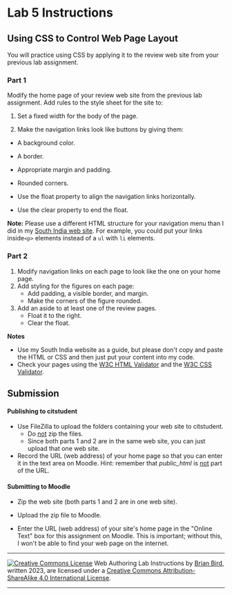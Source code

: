 # Lab 5 Instructions


## Using CSS to Control Web Page Layout

You will practice using CSS by applying it to the review web site from your previous lab assignment.

### Part 1

Modify the home page of your review web site from the previous lab assignment. Add rules to the style sheet for the site to:

1. Set a fixed width for the body of the page.

2. Make the navigation links look like buttons by giving them:

- A background color.
- A border.
- Appropriate margin and padding.
- Rounded corners.

- Use the float property to align the navigation links horizontally.
- Use the clear property to end the float.

**Note:** Please use a different HTML structure for your navigation menu than I did in my [South India web site](https://lcc-cit.github.io/CIS195-Demos/Unit05/Finished/). For example, you could put your links inside`<p>` elements instead of a `ul` with `li` elements.


### Part 2

1. Modify navigation links on each page to look like the one on your home page.
2. Add styling for the figures on each page:
   - Add padding, a visible border, and margin.
   - Make the corners of the figure rounded.
3. Add an aside to at least one of the review pages.
   - Float it to the right.
   - Clear the float.



**Notes**

- Use my South India website as a guide, but please don't copy and paste the HTML or CSS and then just put your content into my code.
- Check your pages using the [W3C HTML Validator](https://validator.w3.org)  and the [W3C CSS Validator](http://jigsaw.w3.org/css-validator/).



## Submission

#### Publishing to citstudent

- Use FileZilla to upload the folders containing your web site to citstudent.
  - Do <u>not</u> zip the files.
  - Since both parts 1 and 2 are in the same web site, you can just upload that one web site.
- Record the URL (web address) of your home page so that you can enter it in the text area on Moodle.
  Hint: remember that *public_html* is <u>not</u> part of the URL.

#### Submitting to Moodle

- Zip the web site (both parts 1 and 2 are in one web site).

- Upload the zip file to Moodle.

- Enter the URL (web address) of your site's home page in the "Online Text" box for this assignment on  Moodle. This is important; without this, I won't be able to find your web page on the internet.

  

------

[![Creative Commons License](https://i.creativecommons.org/l/by-sa/4.0/88x31.png)](http://creativecommons.org/licenses/by-sa/4.0/) Web Authoring Lab Instructions by [Brian Bird](https://profbird.dev), written <time>2023</time>, are licensed under a [Creative Commons Attribution-ShareAlike 4.0 International License](http://creativecommons.org/licenses/by-sa/4.0/). 

------------



